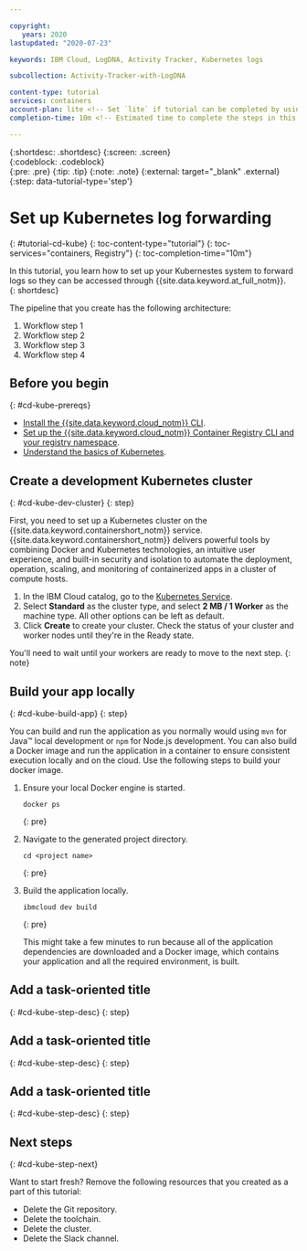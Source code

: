 ```yaml
---

copyright:
   years: 2020
lastupdated: "2020-07-23"

keywords: IBM Cloud, LogDNA, Activity Tracker, Kubernetes logs

subcollection: Activity-Tracker-with-LogDNA

content-type: tutorial
services: containers
account-plan: lite <!-- Set `lite` if tutorial can be completed by using only Lite plan services; Set `paid` if the tutorial requires a pay-go or subscription versions of plans for the service --> 
completion-time: 10m <!-- Estimated time to complete the steps in this tutorial. Minute values are supported up to 90 minutes. Whole hours are also supported; for example: 2h -->

---
```


{:shortdesc: .shortdesc}
{:screen: .screen}  
{:codeblock: .codeblock}  
{:pre: .pre}
{:tip: .tip}
{:note: .note}
{:external: target="_blank" .external}
{:step: data-tutorial-type='step'} <!-- Apply to steps for automatic numbering -->

<!-- The title of your tutorial should be in active voice and and start with a verb. If you include product names, makes sure to use the non-trademarked short version conref. -->
<!-- Make sure each H1/H2/H3/etc. heading is _unique_ to your tutorial by adding a short but human-readable identifier. For example, instead of just "#overview", use "#cd-kube-overview" -->

# Set up Kubernetes log forwarding
{: #tutorial-cd-kube}
{: toc-content-type="tutorial"} <!-- Always use this value -->
{: toc-services="containers, Registry"} <!-- Only if multi-service - use same values from services metadata above-->
{: toc-completion-time="10m"} <!-- Use same value from completion-time metadata above-->

<!-- The short description should be a single, concise paragraph that contains one or two sentences and no more than 50 words. Briefly mention what the user's learning goal is and include the following SEO keywords in the title short description: IBM Cloud, ServiceName, tutorial.--> 

In this tutorial, you learn how to set up your Kubernestes system to forward logs so they can be accessed through {{site.data.keyword.at_full_notm}}.  
{: shortdesc}

<!-- It's recommended to include an architectural diagram that shows how the services that are used in this tutorial interact. SVG is the recommended format. If you include a diagram, include a brief text-based description of the workflow shown in the diagram, using active voice to describe the workflow. This makes the content more searchable and improves accessibility. -->

<!-- ![Architectural diagram](images/image.svg)
{: figure caption="Figure 1. A diagram that shows the architecture for my tutorial."}-->

The pipeline that you create has the following architecture:
1. Workflow step 1
1. Workflow step 2
1. Workflow step 3
1. Workflow step 4

## Before you begin
{: #cd-kube-prereqs}

<!-- List any access, setup, or knowledge that the user must have before they start the tutorial. Be sure to link to any related documentation or resources to help the user complete these prerequisites.-->

<!-- Note: Currently no format for checkboxes. Let's check with design if required for first pass -->

* [Install the {{site.data.keyword.cloud_notm}} CLI](/docs/cli?topic=cloud-cli-getting-started).
* [Set up the {{site.data.keyword.cloud_notm}} Container Registry CLI and your registry namespace](/docs/services/Registry?topic=registry-registry_setup_cli_namespace). 
* [Understand the basics of Kubernetes](https://kubernetes.io/docs/tutorials/kubernetes-basics/).

<!-- For each step in your tutorial, add an H2 section. The title should be task-oriented and descriptive. If you find your tutorial going over 9 steps, consider whether your substeps can be grouped differently or whether your tutorial should be a multi-part series. -->

## Create a development Kubernetes cluster
{: #cd-kube-dev-cluster}
{: step}

<!-- Introduce each major step with a description of what it will accomplish. If there are sequential substeps, use an ordered list for each substep. Don't include the step number. -->

First, you need to set up a Kubernetes cluster on the {{site.data.keyword.containershort_notm}} service. {{site.data.keyword.containershort_notm}} delivers powerful tools by combining Docker and Kubernetes technologies, an intuitive user experience, and built-in security and isolation to automate the deployment, operation, scaling, and monitoring of containerized apps in a cluster of compute hosts.

1. In the IBM Cloud catalog, go to the [Kubernetes Service](/kubernetes/catalog/cluster/create).
1. Select **Standard** as the cluster type, and select **2 MB / 1 Worker** as the machine type. All other options can be left as default.  
1. Click **Create** to create your cluster. Check the status of your cluster and worker nodes until they're in the Ready state. 

You'll need to wait until your workers are ready to move to the next step. 
{: note}

## Build your app locally
{: #cd-kube-build-app}
{: step}

<!-- For commands, introduce the command in a sentence first. Then surround what the user must enter in the command prompt with three backticks, and set the programming language if it applies. After the code block, add a {: pre} attribute to add a $ before the command and a copy link. --> 

You can build and run the application as you normally would using `mvn` for Java&trade; local development or `npm` for Node.js development.  You can also build a Docker image and run the application in a container to ensure consistent execution locally and on the cloud. Use the following steps to build your docker image.

1. Ensure your local Docker engine is started.
   ```
   docker ps
   ```
   {: pre}
1. Navigate to the generated project directory.
   ```
   cd <project name>
   ```
   {: pre}
1. Build the application locally.
   ```
   ibmcloud dev build
   ```
   {: pre}

   This might take a few minutes to run because all of the application dependencies are downloaded and a Docker image, which contains your application and all the required environment, is built.

## Add a task-oriented title
{: #cd-kube-step-desc}
{: step}

## Add a task-oriented title
{: #cd-kube-step-desc}
{: step}

## Add a task-oriented title
{: #cd-kube-step-desc}
{: step}

## Next steps
{: #cd-kube-step-next}

Want to start fresh? Remove the following resources that you created as a part of this tutorial:

* Delete the Git repository.
* Delete the toolchain.
* Delete the cluster.
* Delete the Slack channel.
